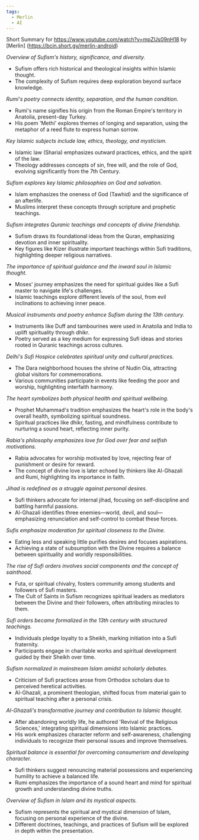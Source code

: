 ```yaml
---
tags:
  - Merlin
  - AI
---
```

Short Summary for https://www.youtube.com/watch?v=mpZUs09nH18 by [Merlin] (https://bcin.short.gy/merlin-android)

*Overview of Sufism's history, significance, and diversity.*
- Sufism offers rich historical and theological insights within Islamic thought.
- The complexity of Sufism requires deep exploration beyond surface knowledge.

*Rumi's poetry connects identity, separation, and the human condition.*
- Rumi's name signifies his origin from the Roman Empire's territory in Anatolia, present-day Turkey.
- His poem 'Methi' explores themes of longing and separation, using the metaphor of a reed flute to express human sorrow.

*Key Islamic subjects include law, ethics, theology, and mysticism.*
- Islamic law (Sharia) emphasizes outward practices, ethics, and the spirit of the law.
- Theology addresses concepts of sin, free will, and the role of God, evolving significantly from the 7th Century.

*Sufism explores key Islamic philosophies on God and salvation.*
- Islam emphasizes the oneness of God (Tawhid) and the significance of an afterlife.
- Muslims interpret these concepts through scripture and prophetic teachings.

*Sufism integrates Quranic teachings and concepts of divine friendship.*
- Sufism draws its foundational ideas from the Quran, emphasizing devotion and inner spirituality.
- Key figures like Kizer illustrate important teachings within Sufi traditions, highlighting deeper religious narratives.

*The importance of spiritual guidance and the inward soul in Islamic thought.*
- Moses' journey emphasizes the need for spiritual guides like a Sufi master to navigate life's challenges.
- Islamic teachings explore different levels of the soul, from evil inclinations to achieving inner peace.

*Musical instruments and poetry enhance Sufism during the 13th century.*
- Instruments like Duff and tambourines were used in Anatolia and India to uplift spirituality through dhikr.
- Poetry served as a key medium for expressing Sufi ideas and stories rooted in Quranic teachings across cultures.

*Delhi's Sufi Hospice celebrates spiritual unity and cultural practices.*
- The Dara neighborhood houses the shrine of Nudin Oia, attracting global visitors for commemorations.
- Various communities participate in events like feeding the poor and worship, highlighting interfaith harmony.

*The heart symbolizes both physical health and spiritual wellbeing.*
- Prophet Muhammad's tradition emphasizes the heart's role in the body's overall health, symbolizing spiritual soundness.
- Spiritual practices like dhikr, fasting, and mindfulness contribute to nurturing a sound heart, reflecting inner purity.

*Rabia's philosophy emphasizes love for God over fear and selfish motivations.*
- Rabia advocates for worship motivated by love, rejecting fear of punishment or desire for reward.
- The concept of divine love is later echoed by thinkers like Al-Ghazali and Rumi, highlighting its importance in faith.

*Jihad is redefined as a struggle against personal desires.*
- Sufi thinkers advocate for internal jihad, focusing on self-discipline and battling harmful passions.
- Al-Ghazali identifies three enemies—world, devil, and soul—emphasizing renunciation and self-control to combat these forces.

*Sufis emphasize moderation for spiritual closeness to the Divine.*
- Eating less and speaking little purifies desires and focuses aspirations.
- Achieving a state of subsumption with the Divine requires a balance between spirituality and worldly responsibilities.

*The rise of Sufi orders involves social components and the concept of sainthood.*
- Futa, or spiritual chivalry, fosters community among students and followers of Sufi masters.
- The Cult of Saints in Sufism recognizes spiritual leaders as mediators between the Divine and their followers, often attributing miracles to them.

*Sufi orders became formalized in the 13th century with structured teachings.*
- Individuals pledge loyalty to a Sheikh, marking initiation into a Sufi fraternity.
- Participants engage in charitable works and spiritual development guided by their Sheikh over time.

*Sufism normalized in mainstream Islam amidst scholarly debates.*
- Criticism of Sufi practices arose from Orthodox scholars due to perceived heretical activities.
- Al-Ghazali, a prominent theologian, shifted focus from material gain to spiritual teaching after a personal crisis.

*Al-Ghazali's transformative journey and contribution to Islamic thought.*
- After abandoning worldly life, he authored 'Revival of the Religious Sciences,' integrating spiritual dimensions into Islamic practices.
- His work emphasizes character reform and self-awareness, challenging individuals to recognize their personal issues and improve themselves.

*Spiritual balance is essential for overcoming consumerism and developing character.*
- Sufi thinkers suggest renouncing material possessions and experiencing humility to achieve a balanced life.
- Rumi emphasizes the importance of a sound heart and mind for spiritual growth and understanding divine truths.

*Overview of Sufism in Islam and its mystical aspects.*
- Sufism represents the spiritual and mystical dimension of Islam, focusing on personal experience of the divine.
- Different doctrines, teachings, and practices of Sufism will be explored in depth within the presentation.


